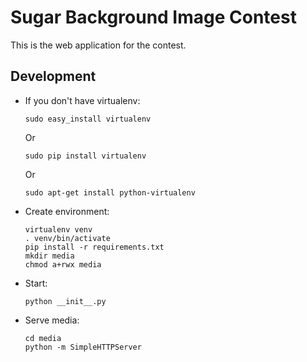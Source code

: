 Sugar Background Image Contest
==============================

This is the web application for the contest.

Development
-----------

- If you don't have virtualenv:

    ```
    sudo easy_install virtualenv
    ```

    Or
    ```
    sudo pip install virtualenv
    ```

    Or
    ```
    sudo apt-get install python-virtualenv
    ```

- Create environment:

    ```
    virtualenv venv
    . venv/bin/activate
    pip install -r requirements.txt
    mkdir media
    chmod a+rwx media
    ```

- Start:

    ```
    python __init__.py
    ```

- Serve media:

    ```
    cd media
    python -m SimpleHTTPServer
    ```

